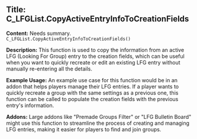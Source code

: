 ## Title: C_LFGList.CopyActiveEntryInfoToCreationFields

**Content:**
Needs summary.
`C_LFGList.CopyActiveEntryInfoToCreationFields()`

**Description:**
This function is used to copy the information from an active LFG (Looking For Group) entry to the creation fields, which can be useful when you want to quickly recreate or edit an existing LFG entry without manually re-entering all the details.

**Example Usage:**
An example use case for this function would be in an addon that helps players manage their LFG entries. If a player wants to quickly recreate a group with the same settings as a previous one, this function can be called to populate the creation fields with the previous entry's information.

**Addons:**
Large addons like "Premade Groups Filter" or "LFG Bulletin Board" might use this function to streamline the process of creating and managing LFG entries, making it easier for players to find and join groups.